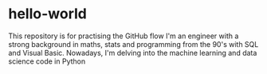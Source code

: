 # hello-world
This repository is for practising the GitHub flow
I'm an engineer with a strong background in maths, stats and programming from the 90's with SQL and Visual Basic. Nowadays, I'm delving into the machine learning and data science code in Python
